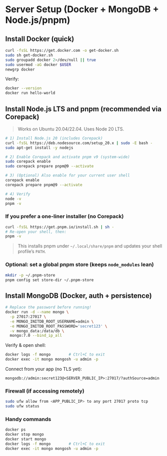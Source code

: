 

# Server Setup (Docker + MongoDB + Node.js/pnpm)


## Install Docker (quick)

```bash
curl -fsSL https://get.docker.com -o get-docker.sh
sudo sh get-docker.sh
sudo groupadd docker 2>/dev/null || true
sudo usermod -aG docker $USER
newgrp docker
```

Verify:

```bash
docker --version
docker run hello-world
```


## Install Node.js LTS **and pnpm** (recommended via Corepack)

> Works on Ubuntu 20.04/22.04. Uses Node 20 LTS.

```bash
# 1) Install Node.js 20 (includes Corepack)
curl -fsSL https://deb.nodesource.com/setup_20.x | sudo -E bash -
sudo apt-get install -y nodejs

# 2) Enable Corepack and activate pnpm v9 (system-wide)
sudo corepack enable
sudo corepack prepare pnpm@9 --activate

# 3) (Optional) Also enable for your current user shell
corepack enable
corepack prepare pnpm@9 --activate

# 4) Verify
node -v
pnpm -v
```

### If you prefer a one-liner installer (no Corepack)

```bash
curl -fsSL https://get.pnpm.io/install.sh | sh -
# Re-open your shell, then:
pnpm -v
```

> This installs pnpm under `~/.local/share/pnpm` and updates your shell profile’s `PATH`.

### Optional: set a global pnpm store (keeps `node_modules` lean)

```bash
mkdir -p ~/.pnpm-store
pnpm config set store-dir ~/.pnpm-store
```


## Install MongoDB (Docker, auth + persistence)

```bash
# Replace the password before running!
docker run -d --name mongo \
  -p 27017:27017 \
  -e MONGO_INITDB_ROOT_USERNAME=admin \
  -e MONGO_INITDB_ROOT_PASSWORD='secret123' \
  -v mongo_data:/data/db \
  mongo:7.0 --bind_ip_all
```

Verify & open shell:

```bash
docker logs -f mongo        # Ctrl+C to exit
docker exec -it mongo mongosh -u admin -p
```

Connect from your app (no TLS yet):

```
mongodb://admin:secret123@<SERVER_PUBLIC_IP>:27017/?authSource=admin
```

### Firewall (if accessing remotely)

```bash
sudo ufw allow from <APP_PUBLIC_IP> to any port 27017 proto tcp
sudo ufw status
```

### Handy commands

```bash
docker ps
docker stop mongo
docker start mongo
docker logs -f mongo        # Ctrl+C to exit
docker exec -it mongo mongosh -u admin -p
```
